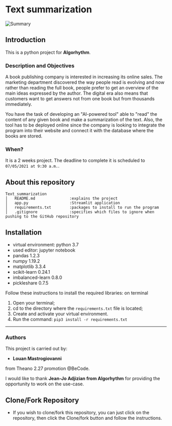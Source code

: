 # Text summarization


![Summary](https://www.expert.ai/wp-content/uploads/2019/06/Document-summarization-software.jpg)



## Introduction

This is a python project for **Algorhythm**.

### Description and Objectives

A book publishing company is interested in increasing its online sales. The marketing department discovered the way people read is evolving and now rather than reading the full book, people prefer to get an overview of the main ideas expressed by the author. The digital era also means that customers want to get answers not from one book but from thousands immediately.

You have the task of developing an "AI-powered tool" able to "read" the content of any given book and make a summarization of the text. Also, the tool has to be deployed online since the company is looking to integrate the program into their website and connect it with the database where the books are stored.
### When?
It is a 2 weeks project.
The deadline to complete it is scheduled to `07/05/2021 at 9:30 a.m.`.


## About this repository

```
Text_summarization
│   README.md               :explains the project
│   app.py                  :Streamlit application
│   requirements.txt        :packages to install to run the program
│   .gitignore              :specifies which files to ignore when pushing to the GitHub repository
```

## Installation

- virtual environment:      python 3.7
- used editor:              jupyter notebook
- pandas                    1.2.3
- numpy                     1.19.2
- matplotlib                3.3.4
- scikit-learn              0.24.1
- imbalanced-learn          0.8.0
- pickleshare               0.7.5


Follow these instructions to install the required libraries: on terminal
1. Open your terminal;
2. cd to the directory where the `requirements.txt` file is located;
3. Create and activate your virtual environment.
4. Run the command: 
```pip3 install -r requirements.txt```

______________________________________________________________________________________________________________________________________________________



### Authors
This project is carried out by: 
- **Louan Mastrogiovanni** 

from Theano 2.27 promotion @BeCode.

I would like to thank **Jean-Jo Adjizian from Algorhythm** for providing the opportunity to work on the use-case.

## Clone/Fork Repository
  - If you wish to clone/fork this repository, you can just click on the repository, then click the Clone/fork button and follow the instructions.
